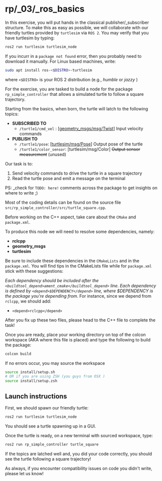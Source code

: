 # rp/_03/_ros\_basics
In this exercise, you will put hands in the classical publisher/_subscriber structure. To make this as easy as possible, we will collaborate with our friendly turtles provided by `turtlesim` via `ROS 2`. You may verify that you have turtlesim by typing:
```bash
ros2 run turtlesim turtlesim_node
```
If you incurr in a `package not found` error, then you probably need to download it manually.
For Linux based machines, write:
```bash
sudo apt install ros-<$DISTRO>-turtlesim
```
where `<$DISTRO>` is your ROS 2 distribution (e.g., _humble_ or _jazzy_ )

For the exercise, you are tasked to build a node for the package `rp_simple_controller` that allows a simulated turtle to follow a square trajectory.

Starting from the basics, when born, the turtle will latch to the following topics:

-   **SUBSCRIBED TO**
    -   `/turtle1/cmd_vel` : \[[geometry_msgs/msg/Twist](https://docs.ros2.org/foxy/api/geometry_msgs/msg/Twist.html)\] Input velocity commands
-   **PUBLISH TO**
    -   `/turtle1/pose`: \[[turtlesim/msg/Pose](https://docs.ros2.org/foxy/api/turtlesim/msg/Pose.html)\] Output pose of the turtle
    -   `/turtle1/color_sensor`: [turtlesim/msg/Color] ~~Output sensor measurement~~ (unused)

Our task is to:

1. Send velocity commands to drive the turtle in a square trajectory
2. Read the turtle pose and emit a message on the terminal

PS: _check for `TODO: here!` comments across the package to get insights on where to write ;)

Most of the coding details can be found on the source file `src/rp_simple_controller/src/turtle_square.cpp`.

Before working on the C++ aspect, take care about the `CMake` and `package.xml`.

To produce this node we will need to resolve some dependencies, namely:

- **rclcpp**
- **geometry_msgs**
- **turtlesim**

Be sure to include these dependencies in the `CMakeLists` and in the `package.xml`.
You will find tips in the CMakeLists file while for `package.xml` stick with these suggestions:

_Each dependency should be included after the `<buildtool_depend>ament_cmake</buildtool_depend>` line. Each dependency is defined by `<depend>$DEPENDENCY</depend>` line, where $DEPENDENCY is the package you're depending from._
For instance, since we depend from `rclcpp`, we should add:

- `<depend>rclcpp</depend>`

After you fix up these two files, please head to the C++ file to complete the task!

Once you are ready, place your working directory on top of the colcon workspace (AKA where this file is placed) and type the following to build the package:

```bash
colcon build
```

If no errors occur, you may source the workspace 

```bash
source install/setup.sh
# OR if you are using ZSH (you guys from OSX )
source install/setup.zsh
```

## Launch instructions

First, we should spawn our friendly turtle:

```bash
ros2 run turtlesim turtlesim_node
```

You should see a turtle spawning up in a GUI.

Once the turtle is ready, on a new terminal with sourced workspace, type:

```bash
ros2 run rp_simple_controller turtle_square
```

If the topics are latched well and, you did your code correctly, you should see the turtle following a square trajectory!

As always, if you encounter compatibility issues on code you didn't write, please let us know!

